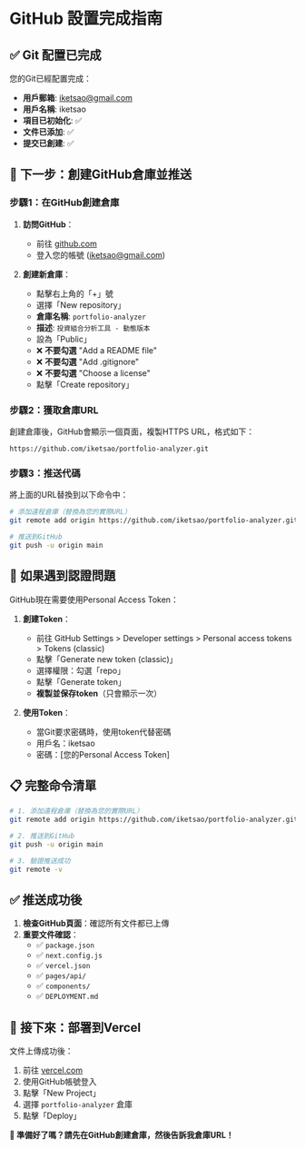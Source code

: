 # GitHub 設置完成指南

## ✅ Git 配置已完成

您的Git已經配置完成：
- **用戶郵箱**: iketsao@gmail.com
- **用戶名稱**: iketsao
- **項目已初始化**: ✅
- **文件已添加**: ✅
- **提交已創建**: ✅

## 🚀 下一步：創建GitHub倉庫並推送

### 步驟1：在GitHub創建倉庫

1. **訪問GitHub**：
   - 前往 [github.com](https://github.com)
   - 登入您的帳號 (iketsao@gmail.com)

2. **創建新倉庫**：
   - 點擊右上角的「+」號
   - 選擇「New repository」
   - **倉庫名稱**: `portfolio-analyzer`
   - **描述**: `投資組合分析工具 - 動態版本`
   - 設為「Public」
   - ❌ **不要勾選** "Add a README file"
   - ❌ **不要勾選** "Add .gitignore"
   - ❌ **不要勾選** "Choose a license"
   - 點擊「Create repository」

### 步驟2：獲取倉庫URL

創建倉庫後，GitHub會顯示一個頁面，複製HTTPS URL，格式如下：
```
https://github.com/iketsao/portfolio-analyzer.git
```

### 步驟3：推送代碼

將上面的URL替換到以下命令中：

```bash
# 添加遠程倉庫（替換為您的實際URL）
git remote add origin https://github.com/iketsao/portfolio-analyzer.git

# 推送到GitHub
git push -u origin main
```

## 🔐 如果遇到認證問題

GitHub現在需要使用Personal Access Token：

1. **創建Token**：
   - 前往 GitHub Settings > Developer settings > Personal access tokens > Tokens (classic)
   - 點擊「Generate new token (classic)」
   - 選擇權限：勾選「repo」
   - 點擊「Generate token」
   - **複製並保存token**（只會顯示一次）

2. **使用Token**：
   - 當Git要求密碼時，使用token代替密碼
   - 用戶名：iketsao
   - 密碼：[您的Personal Access Token]

## 📋 完整命令清單

```bash
# 1. 添加遠程倉庫（替換為您的實際URL）
git remote add origin https://github.com/iketsao/portfolio-analyzer.git

# 2. 推送到GitHub
git push -u origin main

# 3. 驗證推送成功
git remote -v
```

## ✅ 推送成功後

1. **檢查GitHub頁面**：確認所有文件都已上傳
2. **重要文件確認**：
   - ✅ `package.json`
   - ✅ `next.config.js`
   - ✅ `vercel.json`
   - ✅ `pages/api/`
   - ✅ `components/`
   - ✅ `DEPLOYMENT.md`

## 🚀 接下來：部署到Vercel

文件上傳成功後：
1. 前往 [vercel.com](https://vercel.com)
2. 使用GitHub帳號登入
3. 點擊「New Project」
4. 選擇 `portfolio-analyzer` 倉庫
5. 點擊「Deploy」

**🎯 準備好了嗎？請先在GitHub創建倉庫，然後告訴我倉庫URL！**


